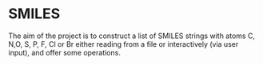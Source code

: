 # SMILES
The aim of the project is to construct a list of SMILES strings with atoms C, N,O, S, P, F, Cl or Br either reading from a file or interactively (via user input), and offer some operations.
